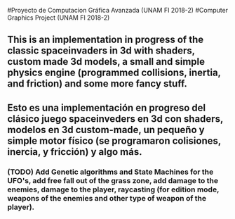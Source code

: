 #Proyecto de Computacion Gráfica Avanzada (UNAM FI 2018-2)
#Computer Graphics Project (UNAM FI 2018-2)
## This is an implementation in progress of the classic spaceinvaders in 3d with shaders, custom made 3d models, a small and simple physics engine (programmed collisions, inertia, and friction) and some more fancy stuff.
## Esto es una implementación en progreso del clásico juego spaceinveders en 3d con shaders, modelos en 3d custom-made, un pequeño y simple motor físico (se programaron colisiones, inercia, y fricción) y algo más.

### (TODO) Add Genetic algorithms and State Machines for the UFO's, add free fall out of the grass zone, add damage to the enemies, damage to the player, raycasting (for edition mode, weapons of the enemies and other type of weapon of the player).  